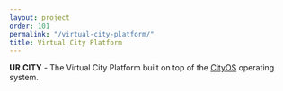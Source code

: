 ```yaml
---
layout: project
order: 101
permalink: "/virtual-city-platform/"
title: Virtual City Platform
---
```


**UR.CITY** - The Virtual City Platform built on top of the [CityOS] operating system.


[CityOS]: https://cityos.dev/